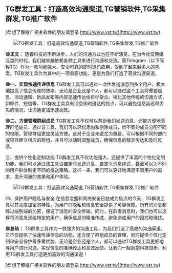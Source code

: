 ## **TG群发工具：打造高效沟通渠道,TG营销软件,TG采集群发,TG推广软件**

[😍想了解推广相关软件的朋友请登录 http://www.vst.tw](http://www.vst.tw)

 <center><img src="https://vst.tw/MP4/tuiguang/png/6.png" alt="TG群发工具：打造高效沟通渠道,TG营销软件,TG采集群发,TG推广软件"></center>

**😄正文：**
随着科技的不断进步，人们的沟通方式也在不断演变。在当今社交网络泛滥的时代，我们越来越依赖各种工具来进行沟通和交流。而Telegram（以下简称TG）作为一款功能强大、安全可靠的即时通讯应用，受到了越来越多人的喜爱。TG群发工具作为其中的一项重要功能，更是为我们打造了高效沟通渠道。

**😄一、实现快速传递信息**
TG群发工具可以通过一次性发送消息到多个用户，极大地提高了信息传递的效率。无论是企业还是个人，都可以通过这个工具将重要信息、活动通知、新品发布等内容迅速传达给目标受众。相比其他传统的沟通方式，如邮件、短信等，TG群发工具具有消息即时送达的特点，可以避免信息延迟和丢失的情况，让沟通更加迅速高效。

**😄二、方便管理群组成员**
TG群发工具不仅可以帮助我们发送消息，还能方便地管理群组成员。通过该工具，我们可以轻松添加和删除成员，给不同的成员分配不同的权限，管理群组更加灵活方便。这对于企业来说尤为重要，可以根据不同的部门或项目建立相应的群组，并且可以随时调整成员，确保信息的精准传达和及时反馈。

三、提供个性化定制功能
TG群发工具不仅功能强大，还提供了丰富的个性化定制功能。我们可以通过该工具设置定时发送消息，自定义消息样式，甚至可以为不同的用户群体制定不同的推送策略。这样一来，我们可以更好地满足不同用户的需求，提升沟通的效果和用户体验。

 <center><img src="https://vst.tw/MP4/tuiguang/png/1.png" alt="TG群发工具：打造高效沟通渠道,TG营销软件,TG采集群发,TG推广软件"></center>

四、保护用户隐私与安全
在信息泄露和网络安全日益成为焦点的今天，TG群发工具以其高度加密的特性，为用户的隐私和信息安全提供了可靠保障。所有的消息都经过端到端的加密，保证了消息的安全传输。同时，在群发消息时，我们也可以选择将消息发送给特定的用户，确保信息的精准传递，避免造成用户的困扰和骚扰。

**😄总结：**
TG群发工具作为一款强大的沟通工具，为我们打造了高效的沟通渠道。它不仅提供了快速传递信息的功能，还方便了群组成员的管理，同时提供个性化定制和安全保护等多重优势。无论是企业还是个人，都可以通过TG群发工具更好地与用户进行沟通，实现信息的准确传达和高效反馈。让我们一起拥抱科技进步，利用TG群发工具打造更加高效的沟通渠道！

[😍想了解推广相关软件的朋友请登录 http://www.vst.tw](http://www.vst.tw)



